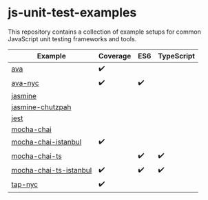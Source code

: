 # js-unit-test-examples
This repository contains a collection of example setups for common JavaScript unit testing frameworks and tools.

|Example|Coverage|ES6|TypeScript|
|---|---|---|---|
|[ava](https://github.com/Wedvich/js-unit-test-examples/tree/master/ava)|:heavy_check_mark:|||
|[ava-nyc](https://github.com/Wedvich/js-unit-test-examples/tree/master/ava-nyc)|:heavy_check_mark:|:heavy_check_mark:||
|[jasmine](https://github.com/Wedvich/js-unit-test-examples/tree/master/jasmine)||||
|[jasmine-chutzpah](https://github.com/Wedvich/js-unit-test-examples/tree/master/jasmine-chutzpah)||||
|[jest](https://github.com/Wedvich/js-unit-test-examples/tree/master/jest)||||
|[mocha-chai](https://github.com/Wedvich/js-unit-test-examples/tree/master/mocha-chai)||||
|[mocha-chai-istanbul](https://github.com/Wedvich/js-unit-test-examples/tree/master/mocha-chai-istanbul)|:heavy_check_mark:|||
|[mocha-chai-ts](https://github.com/Wedvich/js-unit-test-examples/tree/master/mocha-chai-ts)||:heavy_check_mark:|:heavy_check_mark:|
|[mocha-chai-ts-istanbul](https://github.com/Wedvich/js-unit-test-examples/tree/master/mocha-chai-ts-istanbul)|:heavy_check_mark:|:heavy_check_mark:|:heavy_check_mark:|
|[tap-nyc](https://github.com/Wedvich/js-unit-test-examples/tree/master/tap-nyc)|:heavy_check_mark:|||

